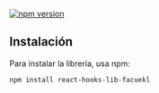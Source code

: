 [![npm version](https://img.shields.io/npm/v/lvlup-utils-lib)](https://www.npmjs.com/package/lvlup-utils-lib)

## Instalación
Para instalar la librería, usa npm:

```sh
npm install react-hooks-lib-facuekl
```
